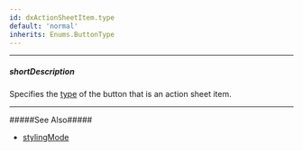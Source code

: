 ```yaml
---
id: dxActionSheetItem.type
default: 'normal'
inherits: Enums.ButtonType
---
```

---
##### shortDescription
Specifies the [type](/api-reference/10%20UI%20Components/dxButton/1%20Configuration/type.md '/Documentation/ApiReference/UI_Components/dxButton/Configuration/#type') of the button that is an action sheet item.

---

#####See Also#####
- [stylingMode](/api-reference/_hidden/dxActionSheetItem/stylingMode.md '{currentpath}/#stylingMode')